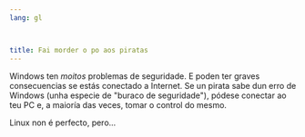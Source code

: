 ```yaml
---
lang: gl



title: Fai morder o po aos piratas
---
```


Windows ten <i>moitos</i> problemas de seguridade. E poden ter graves consecuencias se estás conectado a Internet. Se un pirata sabe dun erro de Windows (unha especie de "buraco de seguridade"), pódese conectar ao teu PC e, a maioría das veces, tomar o control do mesmo.

Linux non é perfecto, pero...




